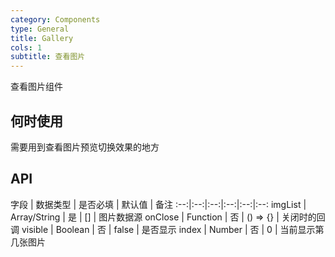 ```yaml
---
category: Components
type: General
title: Gallery
cols: 1
subtitle: 查看图片
---
```


查看图片组件

## 何时使用
需要用到查看图片预览切换效果的地方

## API

字段 | 数据类型 | 是否必填 | 默认值 | 备注
:--:|:--:|:--:|:--:|:--:|:--:
imgList | Array/String | 是 | [] | 图片数据源
onClose | Function | 否 | () => {} | 关闭时的回调
visible | Boolean | 否  | false | 是否显示
index | Number | 否 | 0 | 当前显示第几张图片
